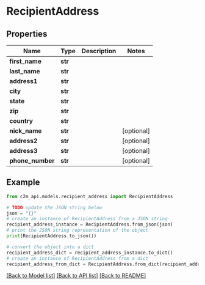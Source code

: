 # RecipientAddress


## Properties

Name | Type | Description | Notes
------------ | ------------- | ------------- | -------------
**first_name** | **str** |  | 
**last_name** | **str** |  | 
**address1** | **str** |  | 
**city** | **str** |  | 
**state** | **str** |  | 
**zip** | **str** |  | 
**country** | **str** |  | 
**nick_name** | **str** |  | [optional] 
**address2** | **str** |  | [optional] 
**address3** | **str** |  | [optional] 
**phone_number** | **str** |  | [optional] 

## Example

```python
from c2m_api.models.recipient_address import RecipientAddress

# TODO update the JSON string below
json = "{}"
# create an instance of RecipientAddress from a JSON string
recipient_address_instance = RecipientAddress.from_json(json)
# print the JSON string representation of the object
print(RecipientAddress.to_json())

# convert the object into a dict
recipient_address_dict = recipient_address_instance.to_dict()
# create an instance of RecipientAddress from a dict
recipient_address_from_dict = RecipientAddress.from_dict(recipient_address_dict)
```
[[Back to Model list]](../README.md#documentation-for-models) [[Back to API list]](../README.md#documentation-for-api-endpoints) [[Back to README]](../README.md)


